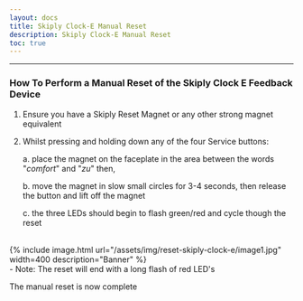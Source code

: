 ```yaml
---
layout: docs
title: Skiply Clock-E Manual Reset
description: Skiply Clock-E Manual Reset
toc: true
---
```


---------------------------------------

### How To Perform a Manual Reset of the Skiply Clock E Feedback Device

1.  Ensure you have a Skiply Reset Magnet or any other strong magnet
    equivalent  

2.  Whilst pressing and holding down any of the four Service buttons:

    a.  place the magnet on the faceplate in the area between the words
        "*comfort*" and "*zu*" then,

    b.  move the magnet in slow small circles for 3-4 seconds, then
        release the button and lift off the magnet

    c.  the three LEDs should begin to flash green/red and cycle though
        the reset

<br>
{% include image.html url="/assets/img/reset-skiply-clock-e/image1.jpg" width=400 description="Banner" %}

<br>
-  Note: The reset will end with a long flash of red LED's

The manual reset is now complete
